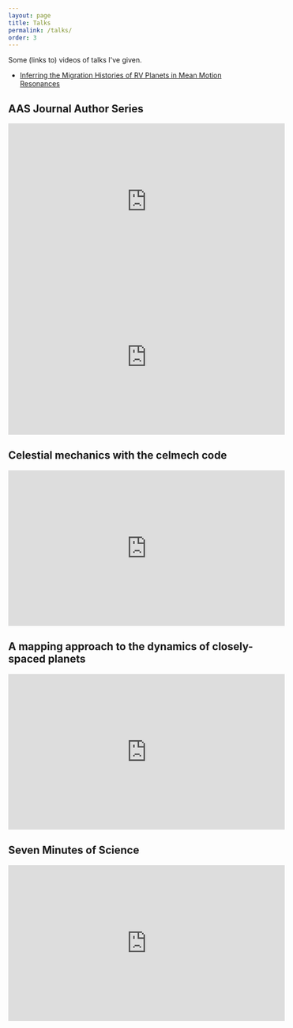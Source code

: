 ```yaml
---
layout: page
title: Talks
permalink: /talks/
order: 3
---
```


Some (links to) videos of talks I've given.

 - [Inferring the Migration Histories of RV Planets in Mean Motion Resonances](https://exoplanet-talks.org/talk/244)


AAS Journal Author Series
-------------------------

<iframe width="560" height="315" src="https://www.youtube.com/embed/UD6SSqrNZe0?si=jk-qNNYTPiNS3XNB" title="YouTube video player" frameborder="0" allow="accelerometer; autoplay; clipboard-write; encrypted-media; gyroscope; picture-in-picture; web-share" referrerpolicy="strict-origin-when-cross-origin" allowfullscreen></iframe>

<iframe width="560" height="315" src="https://www.youtube.com/embed/wIRMYtJNLEg?si=r3rIwWg2jLwXGGYf" title="YouTube video player" frameborder="0" allow="accelerometer; autoplay; clipboard-write; encrypted-media; gyroscope; picture-in-picture; web-share" allowfullscreen></iframe>

Celestial mechanics with the celmech code
-----------------------------------------

<iframe width="560" height="315" src="https://www.youtube.com/embed/E1bXFDZi9PQ?si=P0EAawN2fUUm9x09" title="YouTube video player" frameborder="0" allow="accelerometer; autoplay; clipboard-write; encrypted-media; gyroscope; picture-in-picture; web-share" allowfullscreen></iframe>

A mapping approach to the dynamics of closely-spaced planets
------------------------------------------------------------

<iframe width="560" height="315" src="https://www.youtube.com/embed/ivvEdviV2R4?si=t6_Efqnh_IKG1BbC" title="YouTube video player" frameborder="0" allow="accelerometer; autoplay; clipboard-write; encrypted-media; gyroscope; picture-in-picture; web-share" allowfullscreen></iframe>

Seven Minutes of Science
------------------------

<iframe width="560" height="315" src="https://www.youtube.com/embed/cVcIaFCZcDg?si=F___fAM9HgOFwgx3" title="YouTube video player" frameborder="0" allow="accelerometer; autoplay; clipboard-write; encrypted-media; gyroscope; picture-in-picture; web-share" allowfullscreen></iframe>